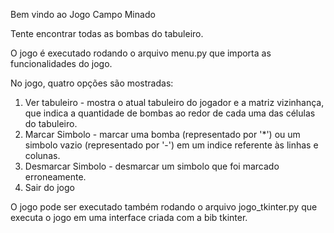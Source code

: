 Bem vindo ao Jogo Campo Minado

Tente encontrar todas as bombas do tabuleiro.

O jogo é executado rodando o arquivo menu.py que importa as funcionalidades do jogo.

No jogo, quatro opções são mostradas:
  1) Ver tabuleiro - mostra o atual tabuleiro do jogador e a matriz vizinhança, que indica a quantidade de bombas ao redor de cada uma das células do tabuleiro.
  2) Marcar Simbolo - marcar uma bomba (representado por '*') ou um simbolo vazio (representado por '-') em um indice referente às linhas e colunas.
  3) Desmarcar Simbolo - desmarcar um simbolo que foi marcado erroneamente.
  4) Sair do jogo

O jogo pode ser executado também rodando o arquivo jogo_tkinter.py que executa o jogo em uma interface criada com a bib tkinter.
